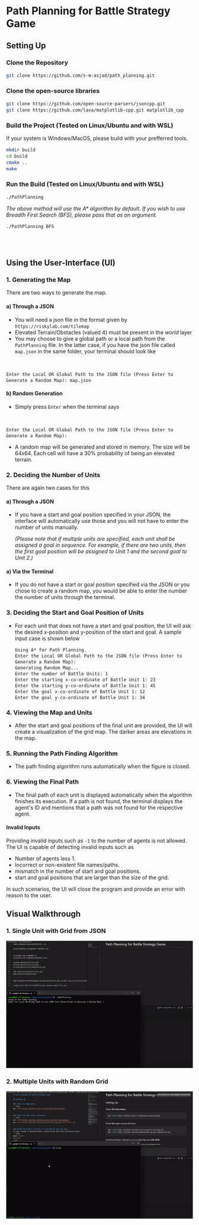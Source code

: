 # Path Planning for Battle Strategy Game

## Setting Up

### Clone the Repository
```bash
git clone https://github.com/s-m-asjad/path_planning.git
```

### Clone the open-source libraries
```bash
git clone https://github.com/open-source-parsers/jsoncpp.git
git clone https://github.com/lava/matplotlib-cpp.git matplotlib_cpp
```

### Build the Project (Tested on Linux/Ubuntu and with WSL)
If your system is Windows/MacOS, please build with your prefferred tools. 
```bash
mkdir build
cd build
cmake ..
make
```

### Run the Build (Tested on Linux/Ubuntu and with WSL)
```bash
./PathPlanning
```
*The above method will use the A\* algorithm by default. If you wish to use Breadth First Search (BFS), please pass that as an argument.*
```bash
./PathPlanning BFS
```

<br/>
<br/>

## Using the User-Interface (UI)
### 1. Generating the Map
There are two ways to generate the map.
#### a) Through a JSON
- You will need a json file in the format given by `https://riskylab.com/tilemap`
- Elevated Terrain/Obstacles (valued 4) must be present in the *world* layer
- You may choose to give a global path or a local path from the `PathPlanning` file. In the latter case, if you have the json file called `map.json` in the same folder, your terminal should look like 

<br/>

    
    Enter the Local OR Global Path to the JSON file (Press Enter to Generate a Random Map): map.json


#### b) Random Generation
- Simply press `Enter` when the terminal says

<br/>

    Enter the Local OR Global Path to the JSON file (Press Enter to Generate a Random Map):

- A random map will be generated and stored in memory. The size will be 64x64. Each cell will have a 30% probability of being an elevated terrain. 

### 2. Deciding the Number of Units
There are again two cases for this
#### a) Through a JSON
-   If you have a start and goal position specified in your JSON, the interface will automatically use those and you will not have to enter the number of units manually. 
    
    *(Please note that if multiple units are specified, each unit shall be assigned a goal in sequence. For example, if there are two units, then the first goal position will be assigned to Unit 1 and the second goal to Unit 2.)*

#### a) Via the Terminal
-   If you do not have a start or goal position specified via the JSON or you chose to create a random map, you would be able to enter the number the number of units through the terminal.

### 3. Deciding the Start and Goal Position of Units
- For each unit that does not have a start and goal position, the UI will ask the desired x-position and y-position of the start and goal. A sample input case is shown below

    ```
    Using A* for Path Planning.
    Enter the Local OR Global Path to the JSON file (Press Enter to Generate a Random Map):
    Generating Random Map...
    Enter the number of Battle Units: 1
    Enter the starting x-co-ordinate of Battle Unit 1: 23
    Enter the starting y-co-ordinate of Battle Unit 1: 45
    Enter the goal x-co-ordinate of Battle Unit 1: 12
    Enter the goal y-co-ordinate of Battle Unit 1: 34
    ```

### 4. Viewing the Map and Units
- After the start and goal positions of the final unit are provided, the UI will create a visualization of the grid map. The darker areas are elevations in the map.

### 5. Running the Path Finding Algorithm
- The path finding algorithm runs automatically when the figure is closed.
### 6. Viewing the Final Path
- The final path of each unit is displayed automatically when the algorithm finishes its execution. If a path is not found, the terminal displays the agent's ID and mentions that a path was not found for the respective agent. 


#### Invalid Inputs
Providing invalid inputs such as `-1` to the number of agents is not allowed. The UI is capable of detecting invalid inputs such as 
- Number of agents less 1.
- Incorrect or non-existent file names/paths.
- mismatch in the number of start and goal positions.
- start and goal positions that are larger than the size of the grid.

In such scenarios, the UI will close the program and provide an error with reason to the user. 

## Visual Walkthrough
### 1. Single Unit with Grid from JSON

![](images/ezgif-1-1be7e83a76.gif)

### 2. Multiple Units with Random Grid

![](images/ezgif-1-8822cbacd7.gif)